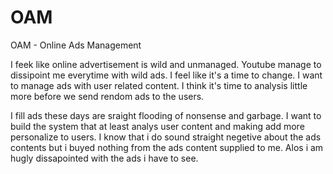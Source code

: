 # OAM
OAM - Online Ads Management

I feek like online advertisement is wild and unmanaged. Youtube manage to dissipoint me everytime with wild ads. I feel like it's a time to change. I want to manage ads with user related content. I think it's time to analysis little more before we send rendom ads to the users. 

I fill ads these days are sraight flooding of nonsense and garbage. I want to build the system that at least analys user content and making add more personalize to users. I know that i do sound straight negetive about the ads contents but i buyed nothing from the ads content supplied to me. Alos i am hugly dissapointed with the ads i have to see. 
